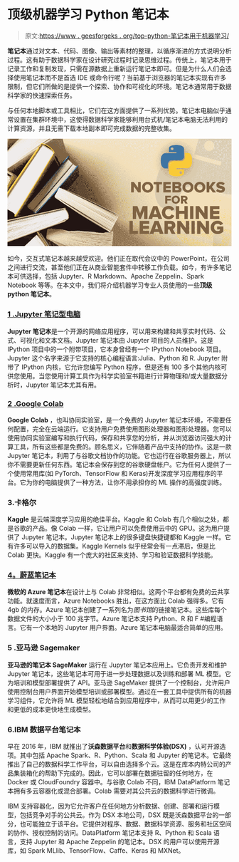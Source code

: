 # 顶级机器学习 Python 笔记本

> 原文:[https://www . geesforgeks . org/top-python-笔记本用于机器学习/](https://www.geeksforgeeks.org/top-python-notebooks-for-machine-learning/)

**笔记本**通过对文本、代码、图像、输出等素材的整理，以循序渐进的方式说明分析过程。这有助于数据科学家在设计研究过程时记录思维过程。传统上，笔记本用于记录工作和复制发现，只需在源数据上重新运行笔记本即可。但是为什么人们会选择使用笔记本而不是首选 IDE 或命令行呢？当前基于浏览器的笔记本实现有许多限制，但它们所做的是提供一个探索、协作和可视化的环境。笔记本通常用于数据科学家的快速探索任务。

与任何本地脚本或工具相比，它们在这方面提供了一系列优势。笔记本电脑似乎通常设置在集群环境中，这使得数据科学家能够利用台式机/笔记本电脑无法利用的计算资源，并且无需下载本地副本即可完成数据的完整收集。

![Top-Python-Notebooks-for-Machine-Learning](img/05d0068328e172b62ca1f47e4fcffbd7.png)

如今，交互式笔记本越来越受欢迎。他们正在取代会议中的 PowerPoint，在公司之间进行交流，甚至他们正在从商业智能套件中转移工作负载。如今，有许多笔记本可供选择，包括 Jupyter、R Markdown、Apache Zeppelin、Spark Notebook 等等。在本文中，我们将介绍机器学习专业人员使用的一些**顶级 python 笔记本**。

### [1 .Jupyter 笔记型电脑](https://www.geeksforgeeks.org/getting-started-with-jupyter-notebook-python)

**Jupyter 笔记本**是一个开源的网络应用程序，可以用来构建和共享实时代码、公式、可视化和文本文档。Jupyter 笔记本由 Jupyter 项目的人员维护。这是 IPython 项目中的一个附带项目，它本身曾经有一个 IPython Notebook 项目。Jupyter 这个名字来源于它支持的核心编程语言:Julia、Python 和 R. Jupyter 附带了 IPython 内核，它允许您编写 Python 程序，但是还有 100 多个其他内核可供您使用。当您使用计算工具作为科学实验室书籍进行计算物理和/或大量数据分析时，Jupyter 笔记本尤其有用。

### [2 .Google Colab](https://www.geeksforgeeks.org/how-to-use-google-colab/)

**Google Colab** ，也叫协同实验室，是一个免费的 Jupyter 笔记本环境，不需要任何配置，完全在云端运行。它支持用户免费使用图形处理器和图形处理器。您可以使用协同实验室编写和执行代码，保存和共享您的分析，并从浏览器访问强大的计算工具，所有这些都是免费的。顾名思义，它伴随着产品中支持的协作。这是一款 Jupyter 笔记本，利用了与谷歌文档协作的功能。它也运行在谷歌服务器上，所以你不需要更新任何东西。笔记本会保存到您的谷歌硬盘帐户。它为任何人提供了一个使用常用库(如 PyTorch、TensorFlow 和 Keras)开发深度学习应用程序的平台。它为你的电脑提供了一种方法，让你不用承担你的 ML 操作的高强度训练。

### 3.卡格尔

**Kaggle** 是云端深度学习应用的绝佳平台。Kaggle 和 Colab 有几个相似之处，都是谷歌的产品。像 Colab 一样，它让用户可以免费使用云中的 GPU。这为用户提供了 Jupyter 笔记本。Jupyter 笔记本上的很多键盘快捷键都和 Kaggle 一样。它有许多可以导入的数据集。Kaggle Kernels 似乎经常会有一点滞后，但是比 Colab 更快。Kaggle 有一个庞大的社区来支持、学习和验证数据科学技能。

### [4。蔚蓝笔记本](https://www.geeksforgeeks.org/azure-virtual-machine-for-machine-learning/)

**微软的 Azure 笔记本**在设计上与 Colab 非常相似。这两个平台都有免费的云共享功能。就速度而言，Azure Notebooks 胜出，在这方面比 Colab 强得多。它有 4gb 的内存。Azure 笔记本创建了一系列名为*图书馆*的链接笔记本。这些库每个数据文件的大小小于 100 兆字节。Azure 笔记本支持 Python、R 和 F #编程语言。它有一个本地的 Jupyter 用户界面。Azure 笔记本电脑最适合简单的应用。

### 5 .亚马逊 Sagemaker

**亚马逊的笔记本 SageMaker** 运行在 Jupyter 笔记本应用上。它负责开发和维护 Jupyter 笔记本，这些笔记本可用于进一步处理数据以及训练和部署 ML 模型。它为培训和模型部署提供了 API。亚马逊 SageMaker 提供了一个控制台，允许用户使用控制台用户界面开始模型培训或部署模型。通过在一套工具中提供所有的机器学习组件，它允许将 ML 模型轻松地结合到应用程序中，从而可以用更少的工作和更低的成本更快地生成模型。

### 6.IBM 数据平台笔记本

早在 2016 年，IBM 就推出了**沃森数据平台**和**数据科学体验(DSX)** ，认可开源选项。其中包括 Apache Spark、R、Python、Scala 和 Jupyter 的笔记本。它最终推出了自己的数据科学工作平台，可以自由选择多个云。这是在库本内特公司的产品集装箱化的帮助下完成的。因此，它可以部署在数据驻留的任何地方，在 Docker 或 CloudFoundry 容器中。与谷歌 Colab 不同，IBM DataPlatform 笔记本拥有多云容器化或混合部署。Colab 需要对其公共云的数据科学进行微调。

IBM 支持容器化，因为它允许客户在任何地方分析数据、创建、部署和运行模型，包括竞争对手的公共云。作为 DSX 本地公司，DSX 既是沃森数据平台的一部分，也可能独立于该平台。它提供对程序、数据、数据科学资源、服务和社区空间的协作、授权控制的访问。DataPlatform 笔记本支持 R、Python 和 Scala 语言，支持 Jupyter 和 Apache Zeppelin 的笔记本。DSX 的用户可以使用开源库，如 Spark MLlib、TensorFlow、Caffe、Keras 和 MXNet。